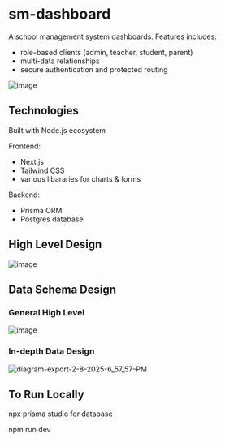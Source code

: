 # sm-dashboard

A school management system dashboards.
Features includes:
- role-based clients (admin, teacher, student, parent)
- multi-data relationships
- secure authentication and protected routing

![image](https://github.com/user-attachments/assets/9d9b1ce6-1198-42ef-8ba8-657d254100ce)


## Technologies

Built with Node.js ecosystem

Frontend:
- Next.js
- Tailwind CSS
- various libararies for charts & forms

Backend:
- Prisma ORM
- Postgres database

## High Level Design

![image](https://github.com/user-attachments/assets/0bd90531-65b1-4cc1-897d-1b748d590141)


## Data Schema Design

### General High Level
![image](https://github.com/user-attachments/assets/802fdeae-9efe-4353-a945-10f2009b0c18)

### In-depth Data Design
![diagram-export-2-8-2025-6_57_57-PM](https://github.com/user-attachments/assets/e863e19c-8375-493d-b612-ae35c675827a)


## To Run Locally
npx prisma studio for database

npm run dev
